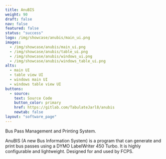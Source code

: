 ```yaml
---
title: AnuBIS
weight: 90
draft: false
nav: false
featured: false
status: "success"
logo: /img/showcase/anubis/main_ui.png
images:
  - /img/showcase/anubis/main_ui.png
  - /img/showcase/anubis/table_ui.png
  - /img/showcase/anubis/windows_ui.png
  - /img/showcase/anubis/windows_table_ui.png
alts:
  - main UI
  - table view UI
  - windows main UI
  - windows table view UI
buttons:
  - source:
    text: Source Code
    button_color: primary
    href: https://gitlab.com/TabulateJarl8/anubis
    newtab: false
layout: "software_page"
---
```


Bus Pass Management and Printing System.

AnuBIS (A new Bus Information System) is a program that can generate and print bus passes using a DYMO LabelWriter 450 Turbo. It is highly configurable and lightweight. Designed for and used by FCPS.